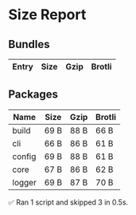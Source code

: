 # Size Report

## Bundles

| Entry | Size | Gzip | Brotli |
| ----- | ---- | ---- | ------ |

## Packages

| Name   | Size | Gzip | Brotli |
| ------ | ---- | ---- | ------ |
| build  | 69 B | 88 B | 66 B   |
| cli    | 66 B | 86 B | 61 B   |
| config | 69 B | 88 B | 61 B   |
| core   | 67 B | 86 B | 62 B   |
| logger | 69 B | 87 B | 70 B   |

✅ Ran 1 script and skipped 3 in 0.5s.
